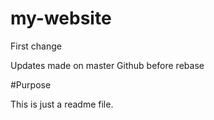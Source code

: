 # my-website

First change

Updates made on master Github before rebase

#Purpose

This is just a readme file.

